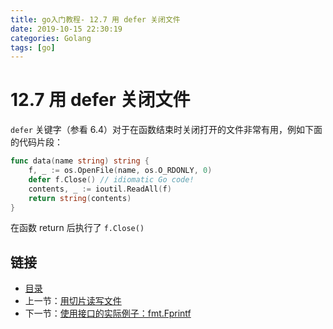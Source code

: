 ```yaml
---
title: go入门教程- 12.7 用 defer 关闭文件   
date: 2019-10-15 22:30:19   
categories: Golang   
tags: [go]   
---
```

# 12.7 用 defer 关闭文件

`defer` 关键字（参看 6.4）对于在函数结束时关闭打开的文件非常有用，例如下面的代码片段：

```go
func data(name string) string {
	f, _ := os.OpenFile(name, os.O_RDONLY, 0)
	defer f.Close() // idiomatic Go code!
	contents, _ := ioutil.ReadAll(f)
	return string(contents)
}
```

在函数 return 后执行了 `f.Close()`

## 链接

- [目录](https://blog.zshipu.com/go%E5%85%A5%E9%97%A8%E6%95%99%E7%A8%8B/index.html)
- 上一节：[用切片读写文件](file://12.6.md)
- 下一节：[使用接口的实际例子：fmt.Fprintf](file://12.8.md)
